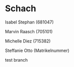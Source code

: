 # Schach

Isabel Stephan (681047)

Marvin Raasch (705101)

Michelle Diez (715382)

Steffanie Otto (Matrikelnummer)

test branch